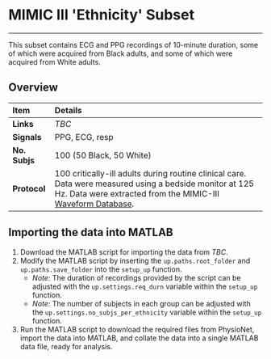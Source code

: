 # MIMIC III 'Ethnicity' Subset

---

This subset contains ECG and PPG recordings of 10-minute duration, some of which were acquired from Black adults, and some of which were acquired from White adults.

## Overview

 Item | Details 
 :--- | :--- 
 **Links** | _TBC_
 **Signals** | PPG, ECG, resp
 **No. Subjs** | 100 (50 Black, 50 White)
 **Protocol** | 100 critically-ill adults during routine clinical care. Data were measured using a bedside monitor at 125 Hz. Data were extracted from the MIMIC-III [Waveform Database](https://physionet.org/content/mimic3wdb/1.0/).

## Importing the data into MATLAB

1. Download the MATLAB script for importing the data from _TBC_.
2. Modify the MATLAB script by inserting the `up.paths.root_folder` and `up.paths.save_folder` into the `setup_up` function.
   - _Note:_ The duration of recordings provided by the script can be adjusted with the `up.settings.req_durn` variable within the `setup_up` function.
   - _Note:_ The number of subjects in each group can be adjusted with the `up.settings.no_subjs_per_ethnicity` variable within the `setup_up` function.
3. Run the MATLAB script to download the required files from PhysioNet, import the data into MATLAB, and collate the data into a single MATLAB data file, ready for analysis.

